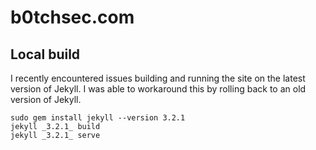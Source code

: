 # b0tchsec.com

## Local build
I recently encountered issues building and running the site on the latest version of Jekyll.  I was able to workaround this by rolling back to an old version of Jekyll.

```
sudo gem install jekyll --version 3.2.1
jekyll _3.2.1_ build
jekyll _3.2.1_ serve
```
